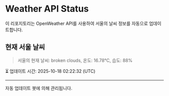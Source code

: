 
# Weather API Status

이 리포지토리는 OpenWeather API를 사용하여 서울의 날씨 정보를 자동으로 업데이트합니다.

## 현재 서울 날씨
> 서울의 현재 날씨: broken clouds, 온도: 16.78°C, 습도: 88%

⏳ 업데이트 시간: 2025-10-18 02:22:32 (UTC)

---
자동 업데이트 봇에 의해 관리됩니다.
